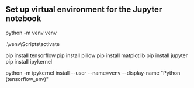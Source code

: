 
## Set up virtual environment for the Jupyter notebook

python -m venv venv

.\venv\Scripts\activate

pip install tensorflow
pip install pillow
pip install matplotlib
pip install jupyter
pip install ipykernel

python -m ipykernel install --user --name=venv --display-name "Python (tensorflow_env)"

